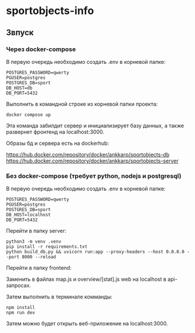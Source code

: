 # sportobjects-info

## Звпуск

### Через docker-compose

В первую очередь необходимо создать .env в корневой папке:

    POSTGRES_PASSWORD=qwerty
    PGUSER=postgres
    POSTGRES_DB=sport
    DB_HOST=db
    DB_PORT=5432

Выполнить в командной строке из корневой папки проекта:

    docker compose up

Эта команда забилдит сервер и инициализирует базу данных, а также развернет фронтенд на localhost:3000.

Образы бд и сервера есть на dockerhub:

https://hub.docker.com/repository/docker/ankkarp/sportobjects-db
https://hub.docker.com/repository/docker/ankkarp/sportobjects-server

### Без docker-compose (требует python, nodejs и postgresql)

В первую очередь необходимо создать .env в корневой папке:

    POSTGRES_PASSWORD=qwerty
    PGUSER=postgres
    POSTGRES_DB=sport
    DB_HOST=localhost
    DB_PORT=5432

Перейти в папку server:

    python3 -m venv .venv
    pip install -r requirements.txt
    python build_db.py && uvicorn run:app --proxy-headers --host 0.0.0.0 --port 8000 --reload

Перейти в папку frontend:

Заменить в файлах map.js и overview/[stat].js web на localhost в api-запросах.

Затем выполнить в терминале комманды:

    npm install
    npm run dev

Затем можно будет открыть веб-приложение на localhost:3000.
